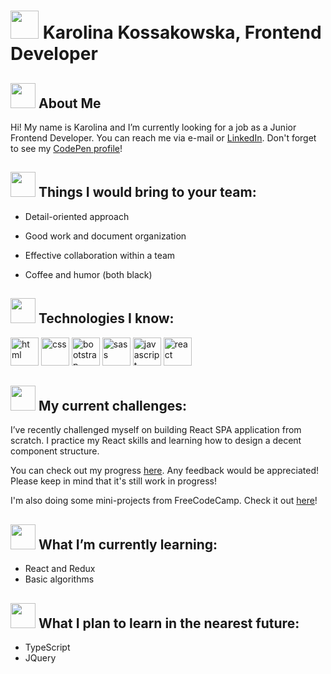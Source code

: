 
# <img src="https://user-images.githubusercontent.com/89598954/189699307-1fdff4de-d108-45a4-a7f6-c35ab1ae0f1c.png" width="45" height="45" />  Karolina Kossakowska, Frontend Developer 


## <img src="https://user-images.githubusercontent.com/89598954/189699663-5611891c-e4f3-4138-ac86-a4216cdb46f1.png" width="40" height="40" /> About Me
Hi! My name is Karolina and I’m currently looking for a job as a Junior Frontend Developer. You can reach me via e-mail or <a href='https://www.linkedin.com/in/karolina-kossakowska'>LinkedIn</a>. Don't forget to see my <a href='https://codepen.io/KaroKossi'>CodePen profile</a>!


## <img src="https://user-images.githubusercontent.com/89598954/189700283-7ae20527-d074-403e-824c-dc74a565de2b.png" width="40" height="40" /> Things I would bring to your team:

- Detail-oriented approach

- Good work and document organization

- Effective collaboration within a team

- Coffee and humor (both black)

## <img src="https://user-images.githubusercontent.com/89598954/189701338-4f231360-6650-4ee4-a1bb-ac2a01d8d958.png" width="40" height="40"/> Technologies I know:

<p align="left">
<img src="https://cdn.jsdelivr.net/gh/devicons/devicon/icons/html5/html5-original.svg" alt="html" width="45" height="45"/>
<img src="https://cdn.jsdelivr.net/gh/devicons/devicon/icons/css3/css3-original.svg" alt="css" width="45" height="45"/>
<img src="https://cdn.jsdelivr.net/gh/devicons/devicon/icons/bootstrap/bootstrap-original.svg" alt="bootstrap" width="45" height="45"/>
<img src="https://cdn.jsdelivr.net/gh/devicons/devicon/icons/sass/sass-original.svg" alt="sass" width="45" height="45"/>
<img src="https://cdn.jsdelivr.net/gh/devicons/devicon/icons/javascript/javascript-original.svg" alt="javascript" width="45" height="45"/>
<img src="https://cdn.jsdelivr.net/gh/devicons/devicon/icons/react/react-original.svg" alt="react" width="45" height="45"/>
</p>


## <img src="https://user-images.githubusercontent.com/89598954/189700712-b93855d3-e635-448e-81c6-c115063279d6.png" width="40" height="40" /> My current challenges:

I’ve recently challenged myself on building React SPA application from scratch. I practice my React skills and learning how to design a decent component structure.

You can check out my progress <a href="https://github.com/KossakowskaKarolina/space-tourism-website">here</a>. Any feedback would be appreciated! Please keep in mind that it's still work in progress! 

I'm also doing some mini-projects from FreeCodeCamp. Check it out <a href="https://codepen.io/KaroKossi">here</a>!


## <img src="https://user-images.githubusercontent.com/89598954/189702105-61d8c0fe-84aa-4dea-a438-07041572bc56.png" width="40" height="40" /> What I’m currently learning:
- React and Redux
- Basic algorithms

## <img src="https://user-images.githubusercontent.com/89598954/189702029-6462cd75-b71e-4612-899f-c2282f068bf1.png" width="40" height="40" /> What I plan to learn in the nearest future:
- TypeScript
- JQuery
